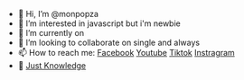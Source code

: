 - 👋 Hi, I’m @monpopza
- 👀 I’m interested in javascript but i'm newbie
- 🌱 I’m currently on 
- 💞️ I’m looking to collaborate on single and always 
- 📫 How to reach me: [Facebook](https://n4mmon.com/facebook) [Youtube](https://n4mmon.com/youtube) [Tiktok](https://n4mmon.com/tiktok) [Instragram](https://n4mmon.com/instragram) 
- 🤔 [Just Knowledge](https://github.com/monpopza/knowledge/blob/main/README.md)

<!---
monpopza/monpopza is a ✨ special ✨ repository because its `README.md` (this file) appears on your GitHub profile.
You can click the Preview link to take a look at your changes.
--->
